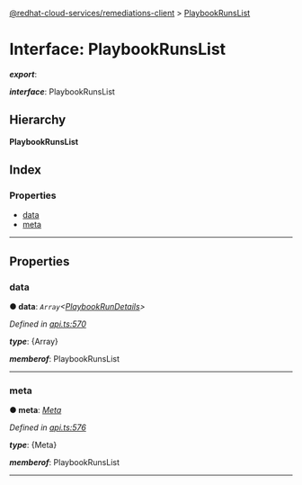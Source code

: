 [@redhat-cloud-services/remediations-client](../README.md) > [PlaybookRunsList](../interfaces/playbookrunslist.md)

# Interface: PlaybookRunsList

*__export__*: 

*__interface__*: PlaybookRunsList

## Hierarchy

**PlaybookRunsList**

## Index

### Properties

* [data](playbookrunslist.md#data)
* [meta](playbookrunslist.md#meta)

---

## Properties

<a id="data"></a>

###  data

**● data**: *`Array`<[PlaybookRunDetails](playbookrundetails.md)>*

*Defined in [api.ts:570](https://github.com/RedHatInsights/javascript-clients/blob/master/packages/remediations/api.ts#L570)*

*__type__*: {Array}

*__memberof__*: PlaybookRunsList

___
<a id="meta"></a>

###  meta

**● meta**: *[Meta](meta.md)*

*Defined in [api.ts:576](https://github.com/RedHatInsights/javascript-clients/blob/master/packages/remediations/api.ts#L576)*

*__type__*: {Meta}

*__memberof__*: PlaybookRunsList

___

